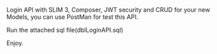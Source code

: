 
Login API with SLIM 3, Composer, JWT security and CRUD for your new Models, you can use PostMan for test this API.

Run the attached sql file(dblLoginAPI.sql)

Enjoy.
